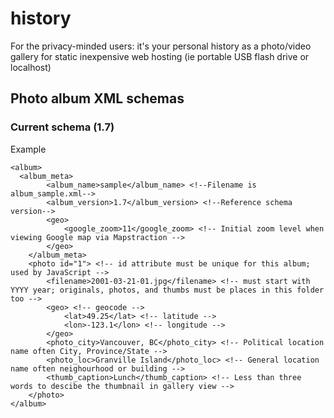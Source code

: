 history
=======

For the privacy-minded users: it's your personal history as a photo/video gallery for static inexpensive web hosting (ie portable USB flash drive or localhost)

Photo album XML schemas
-------
### Current schema (1.7)

Example

    <album>
      <album_meta>
    		<album_name>sample</album_name> <!--Filename is album_sample.xml-->
    		<album_version>1.7</album_version> <!--Reference schema version-->
    		<geo>
    			<google_zoom>11</google_zoom> <!-- Initial zoom level when viewing Google map via Mapstraction -->
    		</geo>
    	</album_meta>
    	<photo id="1"> <!-- id attribute must be unique for this album; used by JavaScript -->
    		<filename>2001-03-21-01.jpg</filename> <!-- must start with YYYY year; originals, photos, and thumbs must be places in this folder too -->
    		<geo> <!-- geocode -->
    			<lat>49.25</lat> <!-- latitude -->
    			<lon>-123.1</lon> <!-- longitude -->
    		</geo>
    		<photo_city>Vancouver, BC</photo_city> <!-- Political location name often City, Province/State -->
    		<photo_loc>Granville Island</photo_loc> <!-- General location name often neighourhood or building -->
    		<thumb_caption>Lunch</thumb_caption> <!-- Less than three words to descibe the thumbnail in gallery view -->
    	</photo>
    </album>